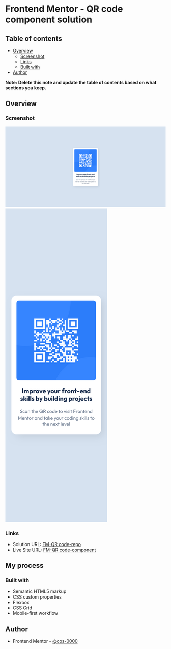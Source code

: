 # Frontend Mentor - QR code component solution
## Table of contents

- [Overview](#overview)
  - [Screenshot](#screenshot)
  - [Links](#links)
  - [Built with](#built-with)
- [Author](#author)


**Note: Delete this note and update the table of contents based on what sections you keep.**

## Overview

### Screenshot

![](./solution/QR-desktop.png)
![](./solution/QR-mobile.png)


### Links

- Solution URL: [FM-QR code-repo](https://github.com/cos-0000/qr-code-component)
- Live Site URL: [FM-QR code-component](https://cos-0000.github.io/qr-code-component/)

## My process

### Built with

- Semantic HTML5 markup
- CSS custom properties
- Flexbox
- CSS Grid
- Mobile-first workflow


## Author
- Frontend Mentor - [@cos-0000](https://www.frontendmentor.io/profile/cos-0000)

